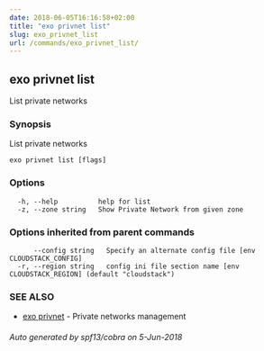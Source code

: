 ```yaml
---
date: 2018-06-05T16:16:58+02:00
title: "exo privnet list"
slug: exo_privnet_list
url: /commands/exo_privnet_list/
---
```

## exo privnet list

List private networks

### Synopsis

List private networks

```
exo privnet list [flags]
```

### Options

```
  -h, --help          help for list
  -z, --zone string   Show Private Network from given zone
```

### Options inherited from parent commands

```
      --config string   Specify an alternate config file [env CLOUDSTACK_CONFIG]
  -r, --region string   config ini file section name [env CLOUDSTACK_REGION] (default "cloudstack")
```

### SEE ALSO

* [exo privnet](/commands/exo_privnet/)	 - Private networks management

###### Auto generated by spf13/cobra on 5-Jun-2018
